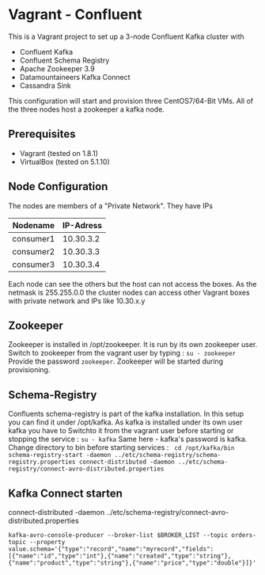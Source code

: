 Vagrant - Confluent
===================

This is a Vagrant project to set up a 3-node Confluent Kafka cluster with
* Confluent Kafka
* Confluent Schema Registry
* Apache Zookeeper 3.9
* Datamountaineers Kafka Connect
* Cassandra Sink

This configuration will start and provision three CentOS7/64-Bit VMs. All of the three nodes host a zookeeper a kafka node.

Prerequisites
-------------------------
* Vagrant (tested on 1.8.1)
* VirtualBox (tested on 5.1.10)

Node Configuration
------------
The nodes are members of a "Private Network". They have IPs

|Nodename | IP-Adress|
|-------| ---------|
|consumer1|10.30.3.2|
|consumer2|10.30.3.3|
|consumer3|10.30.3.4|

Each node can see the others but the host can not access the boxes. As the
netmask is 255.255.0.0 the cluster nodes can access other Vagrant boxes with
private network and IPs like 10.30.x.y

Zookeeper
------------------
Zookeeper is installed in /opt/zookeeper. It is run by its own zookeeper user.
Switch to zookeeper from the vagrant user by typing :
`su - zookeeper`
Provide the password `zookeeper`. Zookeeper will be started during provisioning.

Schema-Registry
----------------
Confluents schema-registry is part of the kafka installation. In this setup you can find it
under /opt/kafka. As kafka is installed under its own user kafka you have to Switchto it from the vagrant
user before starting or stopping the service :
`su - kafka`
Same here - kafka's password is kafka. Change directory to bin before starting services :
`
cd /opt/kafka/bin
schema-registry-start -daemon ../etc/schema-registry/schema-registry.properties
connect-distributed -daemon ../etc/schema-registry/connect-avro-distributed.properties`


Kafka Connect starten
---------------------
connect-distributed -daemon ../etc/schema-registry/connect-avro-distributed.properties


`kafka-avro-console-producer --broker-list $BROKER_LIST --topic orders-topic --property value.schema='{"type":"record","name":"myrecord","fields":[{"name":"id","type":"int"},{"name":"created","type":"string"},{"name":"product","type":"string"},{"name":"price","type":"double"}]}'`
